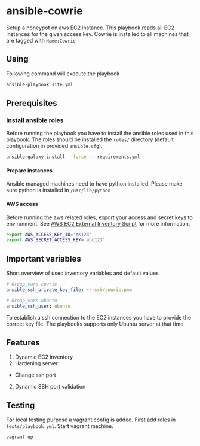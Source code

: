 # ansible-cowrie
Setup a honeypot on aws EC2 instance. This playbook reads all EC2 instances for the given access key. Cowrie is installed to all machines that are tagged with `Name:Cowrie`

## Using

Following command will execute the playbook
```bash
ansible-playbook site.yml
```

## Prerequisites

### Install ansible roles

Before running the playbook you have to install the ansible roles used in this playbook. The roles should be installed the `roles/` directory (default configuration in provided `ansible.cfg`).

```bash
ansible-galaxy install --force -r requirements.yml
```
#### Prepare instances
Ansible managed machines need to have python installed. Please make sure python is installed in `/usr/lib/python`

#### AWS access

Before running the aws related roles, export your access and secret keys to environment. See [AWS EC2 External Inventory Script](https://docs.ansible.com/ansible/latest/user_guide/intro_dynamic_inventory.html#example-aws-ec2-external-inventory-script) for more information.

```bash
export AWS_ACCESS_KEY_ID='AK123'
export AWS_SECRET_ACCESS_KEY='abc123'
```

## Important variables

Short overview of used inventory variables and default values

```yaml
# Group_vars cowrie
ansible_ssh_private_key_file: ~/.ssh/cowrie.pem

# Group_vars ubuntu
ansible_ssh_user: ubuntu
```
To establish a ssh connection to the EC2 instances you have to provide the correct key file. The playbooks supports only Ubuntu server at that time.

## Features

1. Dynamic EC2 inventory
1. Hardening server
  * Change ssh port
2. Dynamic SSH port validation



## Testing

For local testing purpose a vagrant config is added. First add roles in `tests/playbook.yml`. Start vagrant machine.

```bash
vagrant up
```
